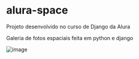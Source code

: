 # alura-space
Projeto desenvolvido no curso de Django da Alura

Galeria de fotos espaciais feita em python e django

![image](https://github.com/jujubap21/alura-space/assets/148919434/57df067d-1786-4963-9caf-c876b1978d22)
